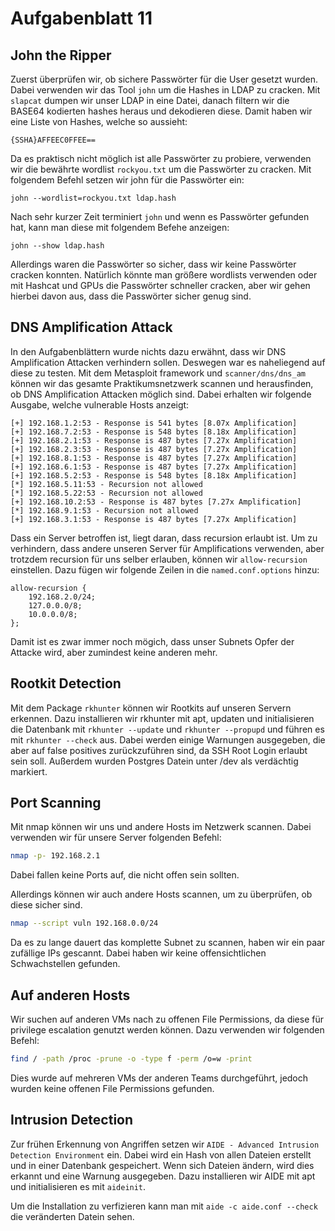 # Aufgabenblatt 11

## John the Ripper
Zuerst überprüfen wir, ob sichere Passwörter für die User gesetzt wurden. Dabei verwenden wir das Tool `john` um die Hashes in LDAP zu cracken.
Mit `slapcat` dumpen wir unser LDAP in eine Datei, danach filtern wir die BASE64 kodierten hashes heraus und dekodieren diese. Damit haben wir eine Liste von Hashes, welche so aussieht:
```
{SSHA}AFFEEC0FFEE==
```
Da es praktisch nicht möglich ist alle Passwörter zu probiere, verwenden wir die bewährte wordlist `rockyou.txt` um die Passwörter zu cracken. Mit folgendem Befehl setzen wir john für die Passwörter ein:
```
john --wordlist=rockyou.txt ldap.hash
```
Nach sehr kurzer Zeit terminiert `john` und wenn es Passwörter gefunden hat, kann man diese mit folgendem Befehe anzeigen:
```
john --show ldap.hash
```
Allerdings waren die Passwörter so sicher, dass wir keine Passwörter cracken konnten. Natürlich könnte man größere wordlists verwenden oder mit Hashcat und GPUs die Passwörter schneller cracken, aber wir gehen hierbei davon aus, dass die Passwörter sicher genug sind.


## DNS Amplification Attack
In den Aufgabenblättern wurde nichts dazu erwähnt, dass wir DNS Amplification Attacken verhindern sollen. Deswegen war es naheliegend auf diese zu testen.
Mit dem Metasploit framework und `scanner/dns/dns_am` können wir das gesamte Praktikumsnetzwerk scannen und herausfinden, ob DNS Amplification Attacken möglich sind. Dabei erhalten wir folgende Ausgabe, welche vulnerable Hosts anzeigt:
```
[+] 192.168.1.2:53 - Response is 541 bytes [8.07x Amplification]
[+] 192.168.7.2:53 - Response is 548 bytes [8.18x Amplification]
[+] 192.168.2.1:53 - Response is 487 bytes [7.27x Amplification]
[+] 192.168.2.3:53 - Response is 487 bytes [7.27x Amplification]
[+] 192.168.8.1:53 - Response is 487 bytes [7.27x Amplification]
[+] 192.168.6.1:53 - Response is 487 bytes [7.27x Amplification]
[+] 192.168.5.2:53 - Response is 548 bytes [8.18x Amplification]
[*] 192.168.5.11:53 - Recursion not allowed
[*] 192.168.5.22:53 - Recursion not allowed
[+] 192.168.10.2:53 - Response is 487 bytes [7.27x Amplification]
[*] 192.168.9.1:53 - Recursion not allowed
[+] 192.168.3.1:53 - Response is 487 bytes [7.27x Amplification]
```
Dass ein Server betroffen ist, liegt daran, dass recursion erlaubt ist. Um zu verhindern, dass andere unseren Server für Amplifications verwenden, aber trotzdem recursion für uns selber erlauben, können wir `allow-recursion` einstellen. Dazu fügen wir folgende Zeilen in die `named.conf.options` hinzu:
```
allow-recursion { 
    192.168.2.0/24;
    127.0.0.0/8;
    10.0.0.0/8; 
};
```
Damit ist es zwar immer noch mögich, dass unser Subnets Opfer der Attacke wird, aber zumindest keine anderen mehr.

## Rootkit Detection

Mit dem Package `rkhunter` können wir Rootkits auf unseren Servern erkennen. Dazu installieren wir rkhunter mit apt, updaten und initialisieren die Datenbank mit `rkhunter --update` und `rkhunter --propupd` und führen es mit `rkhunter --check` aus. Dabei werden einige Warnungen ausgegeben, die aber auf false positives zurückzuführen sind, da SSH Root Login erlaubt sein soll. Außerdem wurden Postgres Datein unter /dev als verdächtig markiert.

## Port Scanning
Mit nmap können wir uns und andere Hosts im Netzwerk scannen. Dabei verwenden wir für unsere Server folgenden Befehl:
```bash
nmap -p- 192.168.2.1
```
Dabei fallen keine Ports auf, die nicht offen sein sollten. 

Allerdings können wir auch andere Hosts scannen, um zu überprüfen, ob diese sicher sind.
```bash
nmap --script vuln 192.168.0.0/24
```
Da es zu lange dauert das komplette Subnet zu scannen, haben wir ein paar zufällige IPs gescannt. Dabei haben wir keine offensichtlichen Schwachstellen gefunden.

## Auf anderen Hosts
Wir suchen auf anderen VMs nach zu offenen File Permissions, da diese für privilege escalation genutzt werden können. Dazu verwenden wir folgenden Befehl:
```bash
find / -path /proc -prune -o -type f -perm /o=w -print
```
Dies wurde auf mehreren VMs der anderen Teams durchgeführt, jedoch wurden keine offenen File Permissions gefunden.

## Intrusion Detection
Zur frühen Erkennung von Angriffen setzen wir `AIDE - Advanced Intrusion Detection Environment` ein. Dabei wird ein Hash von allen Dateien erstellt und in einer Datenbank gespeichert. Wenn sich Dateien ändern, wird dies erkannt und eine Warnung ausgegeben. Dazu installieren wir AIDE mit apt und initialisieren es mit `aideinit`.

Um die Installation zu verfizieren kann man mit `aide -c aide.conf --check` die veränderten Datein sehen.